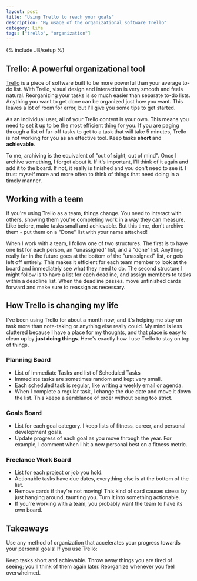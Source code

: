 ```yaml
---
layout: post
title: "Using Trello to reach your goals"
description: "My usage of the organizational software Trello"
category: Life
tags: ["trello", "organization"]
---
```

{% include JB/setup %}

## Trello: A powerful organizational tool

[Trello](https://trello.com) is a piece of software built to be more powerful than your average to-do list. With Trello, visual design and interaction is very smooth and feels natural. Reorganizing your tasks is so much easier than separate to-do lists. Anything you want to get done can be organized just how you want. This leaves a lot of room for error, but I'll give you some tips to get started.

As an individual user, all of your Trello content is your own. This means you need to set it up to be the most efficient thing for you. If you are paging through a list of far-off tasks to get to a task that will take 5 minutes, Trello is not working for you as an effective tool. Keep tasks **short** and **achievable**.

To me, archiving is the equivalent of "out of sight, out of mind". Once I archive something, I forget about it. If it's important, I'll think of it again and add it to the board. If not, it really is finished and you don't need to see it. I trust myself more and more often to think of things that need doing in a timely manner.

## Working with a team

If you're using Trello as a team, things change. You need to interact with others, showing them you're completing work in a way they can measure. Like before, make tasks small and achievable. But this time, don't archive them - put them on a "Done" list with your name attached!

When I work with a team, I follow one of two structures. The first is to have one list for each person, an "unassigned" list, and a "done" list. Anything really far in the future goes at the bottom of the "unassigned" list, or gets left off entirely. This makes it efficient for each team member to look at the board and immediately see what they need to do. The second structure I might follow is to have a list for each deadline, and assign members to tasks within a deadline list. When the deadline passes, move unfinished cards forward and make sure to reassign as necessary.


## How Trello is changing my life

I've been using Trello for about a month now, and it's helping me stay on task more than note-taking or anything else really could. My mind is less cluttered because I have a place for my thoughts, and that place is easy to clean up by **just doing things**. Here's exactly how I use Trello to stay on top of things.

### Planning Board
- List of Immediate Tasks and list of Scheduled Tasks
- Immediate tasks are sometimes random and kept very small.
- Each scheduled task is regular, like writing a weekly email or agenda.
- When I complete a regular task, I change the due date and move it down the list. This keeps a semblance of order without being too strict.

### Goals Board
- List for each goal category. I keep lists of fitness, career, and personal development goals.
- Update progress of each goal as you move through the year. For example, I comment when I hit a new personal best on a fitness metric. 

### Freelance Work Board
- List for each project or job you hold.
- Actionable tasks have due dates, everything else is at the bottom of the list.
- Remove cards if they're not moving! This kind of card causes stress by just hanging around, taunting you. Turn it into something actionable.
- If you're working with a team, you probably want the team to have its own board.

## Takeaways

Use any method of organization that accelerates your progress towards your personal goals! If you use Trello:

Keep tasks short and achievable.
Throw away things you are tired of seeing; you'll think of them again later.
Reorganize whenever you feel overwhelmed.
